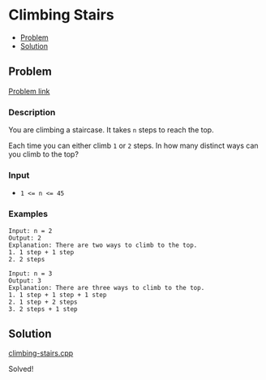 # Climbing Stairs
- [Problem](#problem)
- [Solution](#solution)

## Problem
[Problem link](https://leetcode.com/problems/climbing-stairs)

### Description
You are climbing a staircase. It takes `n` steps to reach the top.

Each time you can either climb `1` or `2` steps. In how many distinct ways can you climb to the top?

### Input


- `1 <= n <= 45`




### Examples
```
Input: n = 2
Output: 2
Explanation: There are two ways to climb to the top.
1. 1 step + 1 step
2. 2 steps
```

```
Input: n = 3
Output: 3
Explanation: There are three ways to climb to the top.
1. 1 step + 1 step + 1 step
2. 1 step + 2 steps
3. 2 steps + 1 step
```


## Solution

[climbing-stairs.cpp](./climbing-stairs.cpp)

Solved!